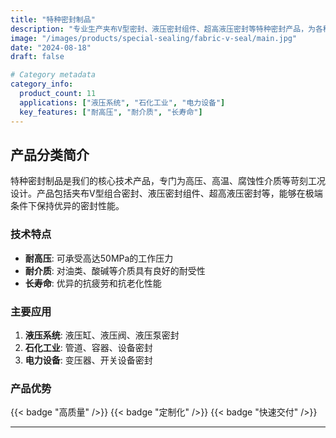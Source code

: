 ```yaml
---
title: "特种密封制品"
description: "专业生产夹布V型密封、液压密封组件、超高液压密封等特种密封产品，为各种苛刻工况提供可靠的密封解决方案"
image: "/images/products/special-sealing/fabric-v-seal/main.jpg"
date: "2024-08-18"
draft: false

# Category metadata
category_info:
  product_count: 11
  applications: ["液压系统", "石化工业", "电力设备"]
  key_features: ["耐高压", "耐介质", "长寿命"]
---
```


## 产品分类简介

特种密封制品是我们的核心技术产品，专门为高压、高温、腐蚀性介质等苛刻工况设计。产品包括夹布V型组合密封、液压密封组件、超高液压密封等，能够在极端条件下保持优异的密封性能。

### 技术特点

- **耐高压**: 可承受高达50MPa的工作压力
- **耐介质**: 对油类、酸碱等介质具有良好的耐受性
- **长寿命**: 优异的抗疲劳和抗老化性能

### 主要应用

1. **液压系统**: 液压缸、液压阀、液压泵密封
2. **石化工业**: 管道、容器、设备密封
3. **电力设备**: 变压器、开关设备密封

### 产品优势

{{< badge "高质量" />}} {{< badge "定制化" />}} {{< badge "快速交付" />}}

---
